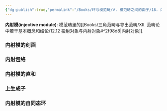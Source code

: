 ```yaml
---
{"dg-publish":true,"permalink":"/Books/环与模范畴/Ⅴ. 模范畴之间的函子/18. 内射模和上生成子/","dgPassFrontmatter":true,"created":"2024-08-08T11:41:14.105+08:00","updated":"2024-08-08T11:43:18.732+08:00"}
---
```


**内射模(injective module)**: 模范畴里的[[Books/三角范畴与导出范畴/Ⅻ. 范畴论中若干基本概念和结论/12.12 投射对象与内射对象#^2f98d8\|内射对象]].

### 内射模的刻画

### 内射包络

### 内射模的直和

### 上生成子

### 内射模的自同态环

